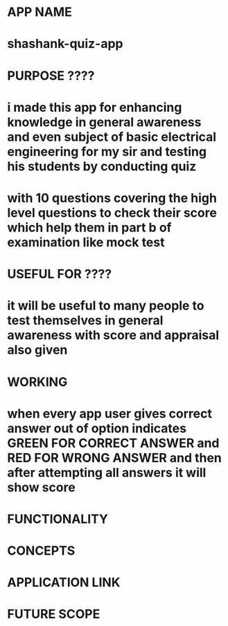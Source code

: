 # APP NAME
# shashank-quiz-app 


# PURPOSE ????

# i made this app for enhancing knowledge in general awareness and even subject of basic electrical engineering for my sir and testing his students by conducting quiz 
# with 10  questions covering the high level questions to check their score  which help them in part b of examination like mock test 


# USEFUL FOR ????

# it will be useful to many people to test themselves in general awareness with score and appraisal also given







# WORKING 
# when every app user gives correct answer out of option indicates GREEN FOR CORRECT ANSWER  and RED FOR WRONG ANSWER and then after attempting all answers it will show score




# FUNCTIONALITY 








# CONCEPTS







# APPLICATION LINK






# FUTURE SCOPE







